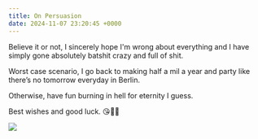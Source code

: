 ```yaml
---
title: On Persuasion
date: 2024-11-07 23:20:45 +0000
---
```


Believe it or not, I sincerely hope I'm wrong about everything and I have simply gone absolutely batshit crazy and full of shit.

Worst case scenario, I go back to making half a mil a year and party like there’s no tomorrow everyday in Berlin.

Otherwise, have fun burning in hell for eternity I guess.

Best wishes and good luck. 😘🫶🙏

![](/239682a70e5dc06204b04426c632e12b.png)